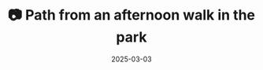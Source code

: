 ---
title: '📷 Path from an afternoon walk in the park'
date: '2025-03-03'
image: 'https://cdn.diblasio.social/static/photos/2025/20250303_115030.jpg'
thumbnail: 'https://cdn.diblasio.social/static/photos/2025/thumbnails/20250303_115030.jpg'
alt_text: "A wooded path in Huizen, Netherlands, lined with bare trees and scattered leaves."
tags:
  - "#Photography"
  - "#Netherlands"
  - "#Huizen"
  - "#Nature"
  - "#NaturePhotography"
  - "#Pathway"
  - "#Trees"
  - "#iPhonePhotography"
  - "#ShotOniPhone"
  - "#Halide"
  - "#ProcessZero"
description: ''
created_date: '2025-03-03'
location: "20, Kompas, Stad en Lande, Huizerhoogt, Huizen, Noord-Holland, Nederland, 1276 HA, Nederland"
exif_data: "Apple iPhone 15 Pro 6.765mm f/1.78 (1/1200 | f/1.8 | ISO 80)"
draft: false
---